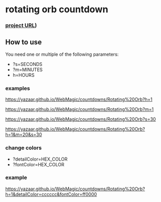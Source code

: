 # rotating orb countdown

### [project URL]([https://yazaar.github.io/WebMagic/countdowns/Rotating%20Orb))

## How to use

You need one or multiple of the following parameters:

* ?s=SECONDS
* ?m=MINUTES
* h=HOURS

### examples

https://yazaar.github.io/WebMagic/countdowns/Rotating%20Orb?h=1

https://yazaar.github.io/WebMagic/countdowns/Rotating%20Orb?m=1

https://yazaar.github.io/WebMagic/countdowns/Rotating%20Orb?s=30

https://yazaar.github.io/WebMagic/countdowns/Rotating%20Orb?h=1&m=20&s=30

### change colors

* ?detailColor=HEX_COLOR
* ?fontColor=HEX_COLOR

### example

https://yazaar.github.io/WebMagic/countdowns/Rotating%20Orb?h=1&detailColor=cccccc&fontColor=ff0000